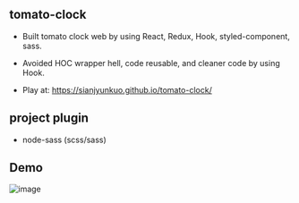 ## tomato-clock

- Built tomato clock web by using React, Redux, Hook, styled-component, sass. 

- Avoided HOC wrapper hell, code reusable, and cleaner code by using Hook.

- Play at: https://sianjyunkuo.github.io/tomato-clock/

## project plugin

- node-sass (scss/sass)

## Demo

![image](https://github.com/sianjyunkuo/tomato-clock/blob/master/tomato%20clock%20demo.gif)
